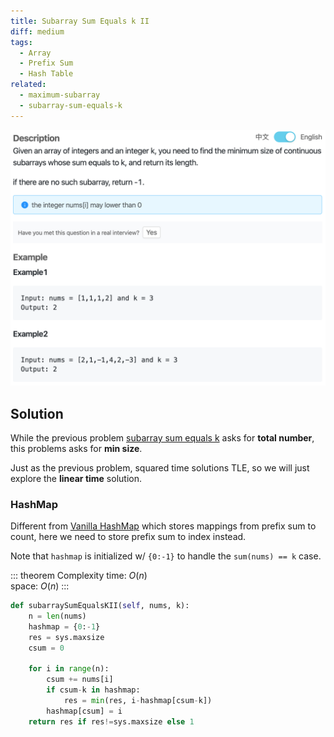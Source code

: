 ```yaml
---
title: Subarray Sum Equals k II
diff: medium
tags:
  - Array
  - Prefix Sum
  - Hash Table
related:
  - maximum-subarray
  - subarray-sum-equals-k
---
```


<img class="medium-zoom" src="/algo/subarray-sum-equals-k-ii.png" alt="https://www.lintcode.com/problem/subarray-sum-equals-k-ii">

## Solution

While the previous problem [subarray sum equals k](subarray-sum-equals-k) asks for **total number**, this problems asks for **min size**.

Just as the previous problem, squared time solutions TLE, so we will just explore the **linear time** solution.

### HashMap

Different from [Vanilla HashMap](subarray-sum-equals-k.md#vanilla-hashmap) which stores mappings from prefix sum to count, here we need to store prefix sum to index instead.

Note that `hashmap` is initialized w/ `{0:-1}` to handle the `sum(nums) == k` case.

::: theorem Complexity
time: $O(n)$  
space: $O(n)$
:::

```py
def subarraySumEqualsKII(self, nums, k):
    n = len(nums)
    hashmap = {0:-1}
    res = sys.maxsize
    csum = 0

    for i in range(n):
        csum += nums[i]
        if csum-k in hashmap:
            res = min(res, i-hashmap[csum-k])
        hashmap[csum] = i
    return res if res!=sys.maxsize else 1
```
